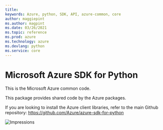 ```yaml
---
title: 
keywords: Azure, python, SDK, API, azure-common, core
author: maggiepint
ms.author: magpint
ms.date: 03/26/2021
ms.topic: reference
ms.prod: azure
ms.technology: azure
ms.devlang: python
ms.service: core
---
```


# Microsoft Azure SDK for Python

This is the Microsoft Azure common code.

This package provides shared code by the Azure packages.

If you are looking to install the Azure client libraries, refer to the main Github repository:
https://github.com/Azure/azure-sdk-for-python


![Impressions](https://azure-sdk-impressions.azurewebsites.net/api/impressions/azure-sdk-for-python%2Fazure-common%2FREADME.png)

